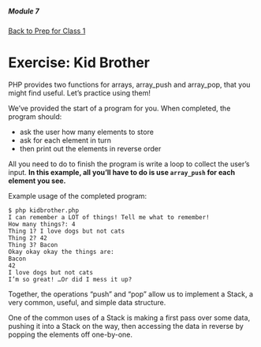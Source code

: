 ##### Module 7
[Back to Prep for Class 1](../../class1-prep)
# Exercise: Kid Brother

PHP provides two functions for arrays, array_push and array_pop, that you might find useful.  Let’s practice using them!

We’ve provided the start of a program for you.  When completed, the program should:
- ask the user how many elements to store
- ask for each element in turn
- then print out the elements in reverse order

All you need to do to finish the program is write a loop to collect the user’s input.  **In this example, all you’ll have to do is use `array_push` for each element you see.**

Example usage of the completed program:
```
$ php kidbrother.php
I can remember a LOT of things! Tell me what to remember!
How many things?: 4
Thing 1? I love dogs but not cats
Thing 2? 42
Thing 3? Bacon
Okay okay okay the things are:
Bacon
42
I love dogs but not cats
I’m so great! …Or did I mess it up?
```

Together, the operations “push” and “pop” allow us to implement a Stack, a very common, useful, and simple data structure.

One of the common uses of a Stack is making a first pass over some data, pushing it into a Stack on the way, then accessing the data in reverse by popping the elements off one-by-one.
